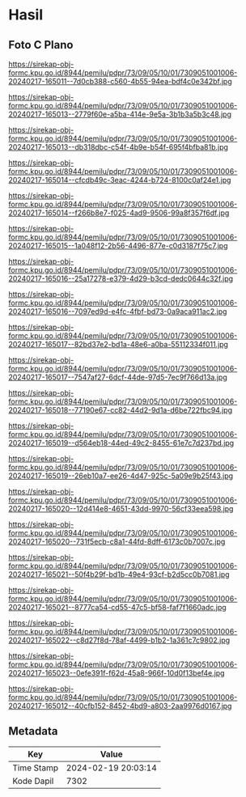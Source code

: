 # Hasil

## Foto C Plano

https://sirekap-obj-formc.kpu.go.id/8944/pemilu/pdpr/73/09/05/10/01/7309051001006-20240217-165011--7d0cb388-c560-4b55-94ea-bdf4c0e342bf.jpg

https://sirekap-obj-formc.kpu.go.id/8944/pemilu/pdpr/73/09/05/10/01/7309051001006-20240217-165013--2779f60e-a5ba-414e-9e5a-3b1b3a5b3c48.jpg

https://sirekap-obj-formc.kpu.go.id/8944/pemilu/pdpr/73/09/05/10/01/7309051001006-20240217-165013--db318dbc-c54f-4b9e-b54f-695f4bfba81b.jpg

https://sirekap-obj-formc.kpu.go.id/8944/pemilu/pdpr/73/09/05/10/01/7309051001006-20240217-165014--cfcdb49c-3eac-4244-b724-8100c0af24e1.jpg

https://sirekap-obj-formc.kpu.go.id/8944/pemilu/pdpr/73/09/05/10/01/7309051001006-20240217-165014--f266b8e7-f025-4ad9-9506-99a8f357f6df.jpg

https://sirekap-obj-formc.kpu.go.id/8944/pemilu/pdpr/73/09/05/10/01/7309051001006-20240217-165015--1a048f12-2b56-4496-877e-c0d3187f75c7.jpg

https://sirekap-obj-formc.kpu.go.id/8944/pemilu/pdpr/73/09/05/10/01/7309051001006-20240217-165016--25a17278-e379-4d29-b3cd-dedc0644c32f.jpg

https://sirekap-obj-formc.kpu.go.id/8944/pemilu/pdpr/73/09/05/10/01/7309051001006-20240217-165016--7097ed9d-e4fc-4fbf-bd73-0a9aca911ac2.jpg

https://sirekap-obj-formc.kpu.go.id/8944/pemilu/pdpr/73/09/05/10/01/7309051001006-20240217-165017--82bd37e2-bd1a-48e6-a0ba-55112334f011.jpg

https://sirekap-obj-formc.kpu.go.id/8944/pemilu/pdpr/73/09/05/10/01/7309051001006-20240217-165017--7547af27-6dcf-44de-97d5-7ec9f766d13a.jpg

https://sirekap-obj-formc.kpu.go.id/8944/pemilu/pdpr/73/09/05/10/01/7309051001006-20240217-165018--77190e67-cc82-44d2-9d1a-d6be722fbc94.jpg

https://sirekap-obj-formc.kpu.go.id/8944/pemilu/pdpr/73/09/05/10/01/7309051001006-20240217-165019--d564eb18-44ed-49c2-8455-61e7c7d237bd.jpg

https://sirekap-obj-formc.kpu.go.id/8944/pemilu/pdpr/73/09/05/10/01/7309051001006-20240217-165019--26eb10a7-ee26-4d47-925c-5a09e9b25f43.jpg

https://sirekap-obj-formc.kpu.go.id/8944/pemilu/pdpr/73/09/05/10/01/7309051001006-20240217-165020--12d414e8-4651-43dd-9970-56cf33eea598.jpg

https://sirekap-obj-formc.kpu.go.id/8944/pemilu/pdpr/73/09/05/10/01/7309051001006-20240217-165020--731f5ecb-c8a1-44fd-8dff-6173c0b7007c.jpg

https://sirekap-obj-formc.kpu.go.id/8944/pemilu/pdpr/73/09/05/10/01/7309051001006-20240217-165021--50f4b29f-bd1b-49e4-93cf-b2d5cc0b7081.jpg

https://sirekap-obj-formc.kpu.go.id/8944/pemilu/pdpr/73/09/05/10/01/7309051001006-20240217-165021--8777ca54-cd55-47c5-bf58-faf7f1660adc.jpg

https://sirekap-obj-formc.kpu.go.id/8944/pemilu/pdpr/73/09/05/10/01/7309051001006-20240217-165022--c8d27f8d-78af-4499-b1b2-1a361c7c9802.jpg

https://sirekap-obj-formc.kpu.go.id/8944/pemilu/pdpr/73/09/05/10/01/7309051001006-20240217-165023--0efe391f-f62d-45a8-966f-10d0f13bef4e.jpg

https://sirekap-obj-formc.kpu.go.id/8944/pemilu/pdpr/73/09/05/10/01/7309051001006-20240217-165012--40cfb152-8452-4bd9-a803-2aa9976d0167.jpg


## Metadata

| Key        | Value               |
| ---------- | ------------------- |
| Time Stamp | 2024-02-19 20:03:14 |
| Kode Dapil | 7302                |



